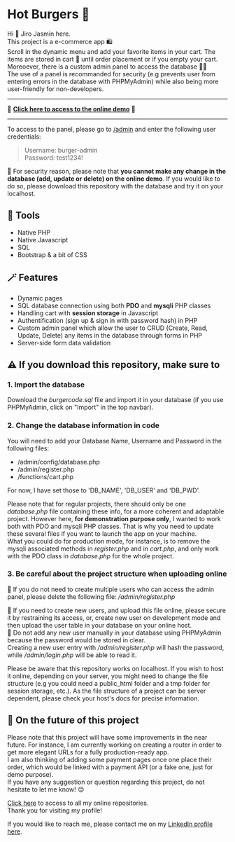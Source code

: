 # Hot Burgers 🍔

Hi 👋 Jiro Jasmin here.  
This project is a e-commerce app 🛍  
Scroll in the dynamic menu and add your favorite items in your cart. The items are stored in cart 🛒 until order placement or if you empty your cart.  
Moreoever, there is a custom admin panel to access the database 👨‍💻  
The use of a panel is recommanded for security (e.g prevents user from entering errors in the database with PHPMyAdmin) while also being more user-friendly for non-developers.  

---  
  
🚀 **[Click here to access to the online demo](https://hotburgers-berlin.000webhostapp.com/)** 🚀  
  
---
  
To access to the panel, please go to [/admin](https://hotburgers-berlin.000webhostapp.com/admin)
and enter the following user credentials:  
> Username: burger-admin  
> Password: test1234!  
  
🔐 For security reason, please note that **you cannot make any change in the database (add, update or delete) on the online demo**. If you would like to do so, please download this repository with the database and try it on your localhost.

## 🔧 Tools

- Native PHP
- Native Javascript
- SQL
- Bootstrap & a bit of CSS

## 🪄 Features

- Dynamic pages
- SQL database connection using both **PDO** and **mysqli** PHP classes
- Handling cart with **session storage** in Javascript
- Authentification (sign up & sign in with password hash) in PHP
- Custom admin panel which allow the user to CRUD (Create, Read, Update, Delete) any items in the database through forms in PHP
- Server-side form data validation

## ⚠️ If you download this repository, make sure to  

### 1. Import the database
Download the *burgercode.sql* file and import it in your database (if you use PHPMyAdmin, click on "Import" in the top navbar).

### 2. Change the database information in code

You will need to add your Database Name, Username and Password in the following files:  

- /admin/config/database.php
- /admin/register.php
- /functions/cart.php

For now, I have set those to 'DB_NAME', 'DB_USER' and 'DB_PWD'.

Please note that for regular projects, there should only be one *database.php* file containing these info, for a more coherent and adaptable project. However here, **for demonstration purpose only**, I wanted to work both with PDO and mysqli PHP classes. That is why you need to update these several files if you want to launch the app on your machine.  
What you could do for production mode, for instance, is to remove the mysqli associated methods in *register.php* and in *cart.php*, and only work with the PDO class in *database.php* for the whole project.  

### 3. Be careful about the project structure when uploading online
  
🚮 If you do not need to create multiple users who can access the admin panel, please delete the following file: */admin/register.php*  
  
👥 If you need to create new users, and upload this file online, please secure it by restraining its access, or, create new user on development mode and then upload the user table in your database on your online host.  
🚨 Do not add any new user manually in your database using PHPMyAdmin because the password would be stored in clear.  
Creating a new user entry with */admin/register.php* will hash the password, while */admin/login.php* will be able to read it.  
  
Please be aware that this repository works on localhost. If you wish to host it online, depending on your server, you might need to change the file structure (e.g you could need a public_html folder and a tmp folder for session storage, etc.). As the file structure of a project can be server dependent, please check your host's docs for precise information.  

## 🔮 On the future of this project  
  
Please note that this project will have some improvements in the near future. For instance, I am currently working on creating a router in order to get more elegant URLs for a fully production-ready app.  
I am also thinking of adding some payment pages once one place their order, which would be linked with a payment API (or a fake one, just for demo purpose).  
If you have any suggestion or question regarding this project, do not hesitate to let me know! 😊  

[Click here](https://github.com/jiro-jasmin?tab=repositories) to access to all my online repositories.  
Thank you for visiting my profile!  

If you would like to reach me, please contact me on my [LinkedIn profile here](https://www.linkedin.com/in/florian-j-giraud-8449091b8).
